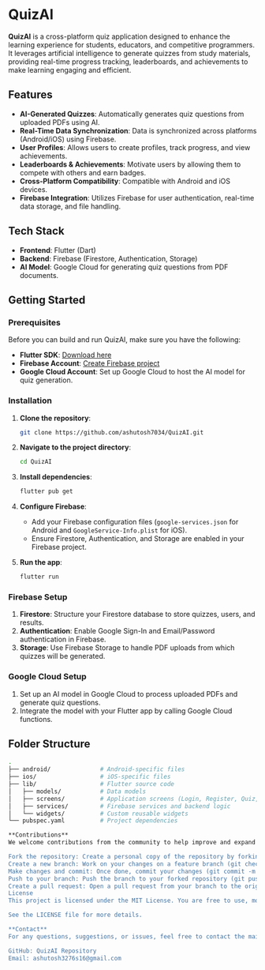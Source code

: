 # QuizAI

**QuizAI** is a cross-platform quiz application designed to enhance the learning experience for students, educators, and competitive programmers. It leverages artificial intelligence to generate quizzes from study materials, providing real-time progress tracking, leaderboards, and achievements to make learning engaging and efficient.

## Features

- **AI-Generated Quizzes**: Automatically generates quiz questions from uploaded PDFs using AI.
- **Real-Time Data Synchronization**: Data is synchronized across platforms (Android/iOS) using Firebase.
- **User Profiles**: Allows users to create profiles, track progress, and view achievements.
- **Leaderboards & Achievements**: Motivate users by allowing them to compete with others and earn badges.
- **Cross-Platform Compatibility**: Compatible with Android and iOS devices.
- **Firebase Integration**: Utilizes Firebase for user authentication, real-time data storage, and file handling.

## Tech Stack

- **Frontend**: Flutter (Dart)
- **Backend**: Firebase (Firestore, Authentication, Storage)
- **AI Model**: Google Cloud for generating quiz questions from PDF documents.
  
## Getting Started

### Prerequisites

Before you can build and run QuizAI, make sure you have the following:

- **Flutter SDK**: [Download here](https://flutter.dev/docs/get-started/install)
- **Firebase Account**: [Create Firebase project](https://console.firebase.google.com/)
- **Google Cloud Account**: Set up Google Cloud to host the AI model for quiz generation.

### Installation

1. **Clone the repository**:

    ```bash
    git clone https://github.com/ashutosh7034/QuizAI.git
    ```

2. **Navigate to the project directory**:

    ```bash
    cd QuizAI
    ```

3. **Install dependencies**:

    ```bash
    flutter pub get
    ```

4. **Configure Firebase**:
   - Add your Firebase configuration files (`google-services.json` for Android and `GoogleService-Info.plist` for iOS).
   - Ensure Firestore, Authentication, and Storage are enabled in your Firebase project.
   
5. **Run the app**:

    ```bash
    flutter run
    ```

### Firebase Setup

1. **Firestore**: Structure your Firestore database to store quizzes, users, and results.
2. **Authentication**: Enable Google Sign-In and Email/Password authentication in Firebase.
3. **Storage**: Use Firebase Storage to handle PDF uploads from which quizzes will be generated.

### Google Cloud Setup

1. Set up an AI model in Google Cloud to process uploaded PDFs and generate quiz questions.
2. Integrate the model with your Flutter app by calling Google Cloud functions.

## Folder Structure

```bash
.
├── android/              # Android-specific files
├── ios/                  # iOS-specific files
├── lib/                  # Flutter source code
│   ├── models/           # Data models
│   ├── screens/          # Application screens (Login, Register, Quiz, etc.)
│   ├── services/         # Firebase services and backend logic
│   └── widgets/          # Custom reusable widgets
└── pubspec.yaml          # Project dependencies

**Contributions**
We welcome contributions from the community to help improve and expand QuizAI. If you'd like to contribute:

Fork the repository: Create a personal copy of the repository by forking it.
Create a new branch: Work on your changes on a feature branch (git checkout -b feature-branch).
Make changes and commit: Once done, commit your changes (git commit -m 'Describe your feature').
Push to your branch: Push the branch to your forked repository (git push origin feature-branch).
Create a pull request: Open a pull request from your branch to the original repository, explaining your changes.
License
This project is licensed under the MIT License. You are free to use, modify, and distribute this software as long as you include the original copyright and license notice.

See the LICENSE file for more details.

**Contact**
For any questions, suggestions, or issues, feel free to contact the maintainers:

GitHub: QuizAI Repository
Email: ashutosh3276s16@gmail.com
